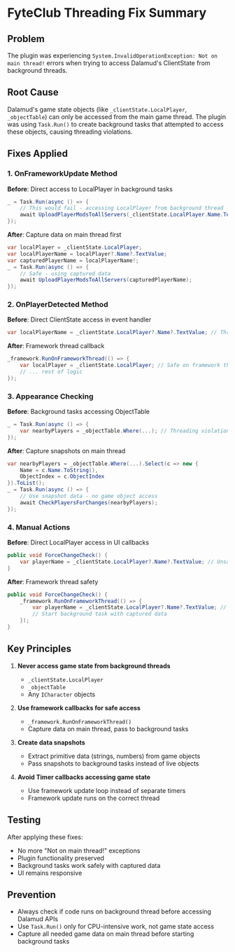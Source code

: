 # FyteClub Threading Fix Summary

## Problem
The plugin was experiencing `System.InvalidOperationException: Not on main thread!` errors when trying to access Dalamud's ClientState from background threads.

## Root Cause
Dalamud's game state objects (like `_clientState.LocalPlayer`, `_objectTable`) can only be accessed from the main game thread. The plugin was using `Task.Run()` to create background tasks that attempted to access these objects, causing threading violations.

## Fixes Applied

### 1. OnFrameworkUpdate Method
**Before**: Direct access to LocalPlayer in background tasks
```csharp
_ = Task.Run(async () => {
    // This would fail - accessing LocalPlayer from background thread
    await UploadPlayerModsToAllServers(_clientState.LocalPlayer.Name.TextValue);
});
```

**After**: Capture data on main thread first
```csharp
var localPlayer = _clientState.LocalPlayer;
var localPlayerName = localPlayer?.Name?.TextValue;
var capturedPlayerName = localPlayerName!;
_ = Task.Run(async () => {
    // Safe - using captured data
    await UploadPlayerModsToAllServers(capturedPlayerName);
});
```

### 2. OnPlayerDetected Method
**Before**: Direct ClientState access in event handler
```csharp
var localPlayerName = _clientState.LocalPlayer?.Name?.TextValue; // Threading violation
```

**After**: Framework thread callback
```csharp
_framework.RunOnFrameworkThread(() => {
    var localPlayer = _clientState.LocalPlayer; // Safe on framework thread
    // ... rest of logic
});
```

### 3. Appearance Checking
**Before**: Background tasks accessing ObjectTable
```csharp
_ = Task.Run(async () => {
    var nearbyPlayers = _objectTable.Where(...); // Threading violation
});
```

**After**: Capture snapshots on main thread
```csharp
var nearbyPlayers = _objectTable.Where(...).Select(c => new { 
    Name = c.Name.ToString(), 
    ObjectIndex = c.ObjectIndex 
}).ToList();
_ = Task.Run(async () => {
    // Use snapshot data - no game object access
    await CheckPlayersForChanges(nearbyPlayers);
});
```

### 4. Manual Actions
**Before**: Direct LocalPlayer access in UI callbacks
```csharp
public void ForceChangeCheck() {
    var playerName = _clientState.LocalPlayer?.Name?.TextValue; // Unsafe
}
```

**After**: Framework thread safety
```csharp
public void ForceChangeCheck() {
    _framework.RunOnFrameworkThread(() => {
        var playerName = _clientState.LocalPlayer?.Name?.TextValue; // Safe
        // Start background task with captured data
    });
}
```

## Key Principles

1. **Never access game state from background threads**
   - `_clientState.LocalPlayer`
   - `_objectTable` 
   - Any `ICharacter` objects

2. **Use framework callbacks for safe access**
   - `_framework.RunOnFrameworkThread()`
   - Capture data on main thread, pass to background tasks

3. **Create data snapshots**
   - Extract primitive data (strings, numbers) from game objects
   - Pass snapshots to background tasks instead of live objects

4. **Avoid Timer callbacks accessing game state**
   - Use framework update loop instead of separate timers
   - Framework update runs on the correct thread

## Testing
After applying these fixes:
- No more "Not on main thread!" exceptions
- Plugin functionality preserved
- Background tasks work safely with captured data
- UI remains responsive

## Prevention
- Always check if code runs on background thread before accessing Dalamud APIs
- Use `Task.Run()` only for CPU-intensive work, not game state access
- Capture all needed game data on main thread before starting background tasks